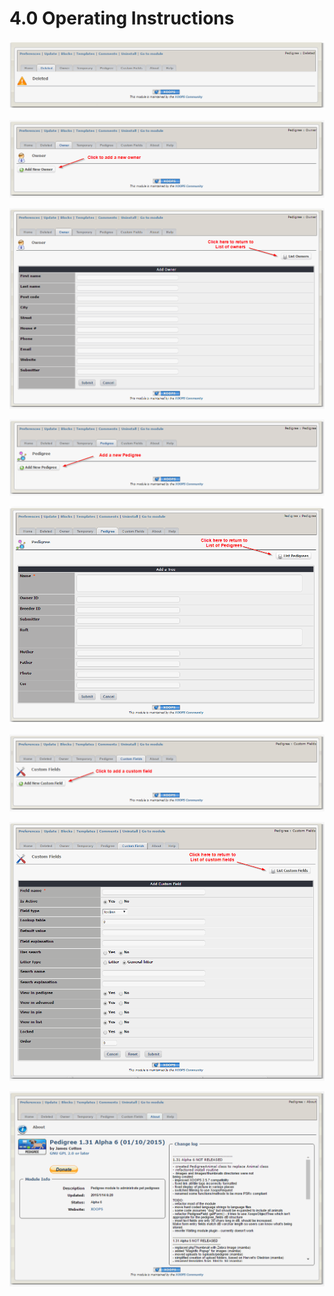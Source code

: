 # 4.0 Operating Instructions


![](../assets/admin001.png)

![](../assets/admin002.png)

![](../assets/admin003.png)

![](../assets/admin004.png)

![](../assets/admin005.png)

![](../assets/admin006.png)

![](../assets/admin007.png)

![](../assets/admin008.png)



